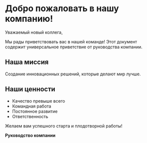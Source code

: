 # Добро пожаловать в нашу компанию\!

Уважаемый новый коллега,

Мы рады приветствовать вас в нашей команде\! Этот документ содержит универсальное приветствие от руководства компании.

## Наша миссия
Создание инновационных решений, которые делают мир лучше.

## Наши ценности
- Качество превыше всего
- Командная работа
- Постоянное развитие
- Ответственность

Желаем вам успешного старта и плодотворной работы\!

**Руководство компании**
